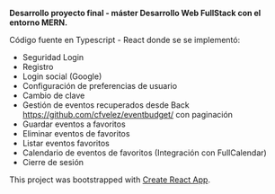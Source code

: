 **Desarrollo proyecto final - máster Desarrollo Web FullStack con el entorno MERN.**

Código fuente en Typescript - React donde se se implementó:

- Seguridad Login 
- Registro
- Login social (Google)
- Configuración de preferencias de usuario
- Cambio de clave
- Gestión de eventos recuperados desde Back https://github.com/cfvelez/eventbudget/ con paginación
- Guardar eventos a favoritos
- Eliminar eventos de favoritos
- Listar eventos favoritos
- Calendario de eventos de favoritos (Integración con FullCalendar)
- Cierre de sesión

This project was bootstrapped with [Create React App](https://github.com/facebook/create-react-app).
